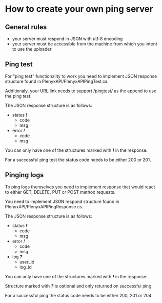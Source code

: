 # How to create your own ping server

## General rules
* your server must respond in JSON with utf-8 encoding
* your server must be accessible from the machine from which you intent to use the uploader

## Ping test
For "ping test" functionality to work you need to implement JSON response structure found in PlenyxAPI/PlenyxAPIPingTest.cs.

Additionaly, your URL link needs to support /pingtest/ as the append to use the ping test.

The JSON response structure is as follows:
* status ***!***
  * code
  * msg
* error ***!***
  * code
  * msg

You can only have one of the structures marked with ***!*** in the response.

For a successful ping test the status code needs to be either 200 or 201.

## Pinging logs
To ping logs themselves you need to implement response that would react to either GET, DELETE, PUT or POST method requests.

You need to implement JSON respond structure found in PlenyxAPI/PlenyxAPIPingResponse.cs.

The JSON response structure is as follows:
* status ***!***
  * code
  * msg
* error ***!***
  * code
  * msg
* log ***?***
  * user_id
  * log_id

You can only have one of the structures marked with ***!*** in the response.

Structure marked with ***?*** is optional and only returned on successful ping.

For a successful ping the status code needs to be either 200, 201 or 204.